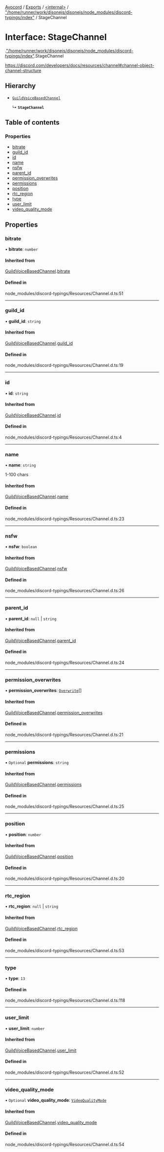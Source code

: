[Avocord](../README.md) / [Exports](../modules.md) / [<internal\>](../modules/internal_.md) / ["/home/runner/work/disonejs/disonejs/node\_modules/discord-typings/index"](../modules/internal_.__home_runner_work_disonejs_disonejs_node_modules_discord_typings_index_.md) / StageChannel

# Interface: StageChannel

[<internal>](../modules/internal_.md).["/home/runner/work/disonejs/disonejs/node_modules/discord-typings/index"](../modules/internal_.__home_runner_work_disonejs_disonejs_node_modules_discord_typings_index_.md).StageChannel

https://discord.com/developers/docs/resources/channel#channel-object-channel-structure

## Hierarchy

- [`GuildVoiceBasedChannel`](internal_.__home_runner_work_disonejs_disonejs_node_modules_discord_typings_Resources_Channel_.GuildVoiceBasedChannel.md)

  ↳ **`StageChannel`**

## Table of contents

### Properties

- [bitrate](internal_.__home_runner_work_disonejs_disonejs_node_modules_discord_typings_index_.StageChannel.md#bitrate)
- [guild\_id](internal_.__home_runner_work_disonejs_disonejs_node_modules_discord_typings_index_.StageChannel.md#guild_id)
- [id](internal_.__home_runner_work_disonejs_disonejs_node_modules_discord_typings_index_.StageChannel.md#id)
- [name](internal_.__home_runner_work_disonejs_disonejs_node_modules_discord_typings_index_.StageChannel.md#name)
- [nsfw](internal_.__home_runner_work_disonejs_disonejs_node_modules_discord_typings_index_.StageChannel.md#nsfw)
- [parent\_id](internal_.__home_runner_work_disonejs_disonejs_node_modules_discord_typings_index_.StageChannel.md#parent_id)
- [permission\_overwrites](internal_.__home_runner_work_disonejs_disonejs_node_modules_discord_typings_index_.StageChannel.md#permission_overwrites)
- [permissions](internal_.__home_runner_work_disonejs_disonejs_node_modules_discord_typings_index_.StageChannel.md#permissions)
- [position](internal_.__home_runner_work_disonejs_disonejs_node_modules_discord_typings_index_.StageChannel.md#position)
- [rtc\_region](internal_.__home_runner_work_disonejs_disonejs_node_modules_discord_typings_index_.StageChannel.md#rtc_region)
- [type](internal_.__home_runner_work_disonejs_disonejs_node_modules_discord_typings_index_.StageChannel.md#type)
- [user\_limit](internal_.__home_runner_work_disonejs_disonejs_node_modules_discord_typings_index_.StageChannel.md#user_limit)
- [video\_quality\_mode](internal_.__home_runner_work_disonejs_disonejs_node_modules_discord_typings_index_.StageChannel.md#video_quality_mode)

## Properties

### bitrate

• **bitrate**: `number`

#### Inherited from

[GuildVoiceBasedChannel](internal_.__home_runner_work_disonejs_disonejs_node_modules_discord_typings_Resources_Channel_.GuildVoiceBasedChannel.md).[bitrate](internal_.__home_runner_work_disonejs_disonejs_node_modules_discord_typings_Resources_Channel_.GuildVoiceBasedChannel.md#bitrate)

#### Defined in

node_modules/discord-typings/Resources/Channel.d.ts:51

___

### guild\_id

• **guild\_id**: `string`

#### Inherited from

[GuildVoiceBasedChannel](internal_.__home_runner_work_disonejs_disonejs_node_modules_discord_typings_Resources_Channel_.GuildVoiceBasedChannel.md).[guild_id](internal_.__home_runner_work_disonejs_disonejs_node_modules_discord_typings_Resources_Channel_.GuildVoiceBasedChannel.md#guild_id)

#### Defined in

node_modules/discord-typings/Resources/Channel.d.ts:19

___

### id

• **id**: `string`

#### Inherited from

[GuildVoiceBasedChannel](internal_.__home_runner_work_disonejs_disonejs_node_modules_discord_typings_Resources_Channel_.GuildVoiceBasedChannel.md).[id](internal_.__home_runner_work_disonejs_disonejs_node_modules_discord_typings_Resources_Channel_.GuildVoiceBasedChannel.md#id)

#### Defined in

node_modules/discord-typings/Resources/Channel.d.ts:4

___

### name

• **name**: `string`

1-100 chars

#### Inherited from

[GuildVoiceBasedChannel](internal_.__home_runner_work_disonejs_disonejs_node_modules_discord_typings_Resources_Channel_.GuildVoiceBasedChannel.md).[name](internal_.__home_runner_work_disonejs_disonejs_node_modules_discord_typings_Resources_Channel_.GuildVoiceBasedChannel.md#name)

#### Defined in

node_modules/discord-typings/Resources/Channel.d.ts:23

___

### nsfw

• **nsfw**: `boolean`

#### Inherited from

[GuildVoiceBasedChannel](internal_.__home_runner_work_disonejs_disonejs_node_modules_discord_typings_Resources_Channel_.GuildVoiceBasedChannel.md).[nsfw](internal_.__home_runner_work_disonejs_disonejs_node_modules_discord_typings_Resources_Channel_.GuildVoiceBasedChannel.md#nsfw)

#### Defined in

node_modules/discord-typings/Resources/Channel.d.ts:26

___

### parent\_id

• **parent\_id**: ``null`` \| `string`

#### Inherited from

[GuildVoiceBasedChannel](internal_.__home_runner_work_disonejs_disonejs_node_modules_discord_typings_Resources_Channel_.GuildVoiceBasedChannel.md).[parent_id](internal_.__home_runner_work_disonejs_disonejs_node_modules_discord_typings_Resources_Channel_.GuildVoiceBasedChannel.md#parent_id)

#### Defined in

node_modules/discord-typings/Resources/Channel.d.ts:24

___

### permission\_overwrites

• **permission\_overwrites**: [`Overwrite`](../modules/internal_.md#overwrite)[]

#### Inherited from

[GuildVoiceBasedChannel](internal_.__home_runner_work_disonejs_disonejs_node_modules_discord_typings_Resources_Channel_.GuildVoiceBasedChannel.md).[permission_overwrites](internal_.__home_runner_work_disonejs_disonejs_node_modules_discord_typings_Resources_Channel_.GuildVoiceBasedChannel.md#permission_overwrites)

#### Defined in

node_modules/discord-typings/Resources/Channel.d.ts:21

___

### permissions

• `Optional` **permissions**: `string`

#### Inherited from

[GuildVoiceBasedChannel](internal_.__home_runner_work_disonejs_disonejs_node_modules_discord_typings_Resources_Channel_.GuildVoiceBasedChannel.md).[permissions](internal_.__home_runner_work_disonejs_disonejs_node_modules_discord_typings_Resources_Channel_.GuildVoiceBasedChannel.md#permissions)

#### Defined in

node_modules/discord-typings/Resources/Channel.d.ts:25

___

### position

• **position**: `number`

#### Inherited from

[GuildVoiceBasedChannel](internal_.__home_runner_work_disonejs_disonejs_node_modules_discord_typings_Resources_Channel_.GuildVoiceBasedChannel.md).[position](internal_.__home_runner_work_disonejs_disonejs_node_modules_discord_typings_Resources_Channel_.GuildVoiceBasedChannel.md#position)

#### Defined in

node_modules/discord-typings/Resources/Channel.d.ts:20

___

### rtc\_region

• **rtc\_region**: ``null`` \| `string`

#### Inherited from

[GuildVoiceBasedChannel](internal_.__home_runner_work_disonejs_disonejs_node_modules_discord_typings_Resources_Channel_.GuildVoiceBasedChannel.md).[rtc_region](internal_.__home_runner_work_disonejs_disonejs_node_modules_discord_typings_Resources_Channel_.GuildVoiceBasedChannel.md#rtc_region)

#### Defined in

node_modules/discord-typings/Resources/Channel.d.ts:53

___

### type

• **type**: ``13``

#### Defined in

node_modules/discord-typings/Resources/Channel.d.ts:118

___

### user\_limit

• **user\_limit**: `number`

#### Inherited from

[GuildVoiceBasedChannel](internal_.__home_runner_work_disonejs_disonejs_node_modules_discord_typings_Resources_Channel_.GuildVoiceBasedChannel.md).[user_limit](internal_.__home_runner_work_disonejs_disonejs_node_modules_discord_typings_Resources_Channel_.GuildVoiceBasedChannel.md#user_limit)

#### Defined in

node_modules/discord-typings/Resources/Channel.d.ts:52

___

### video\_quality\_mode

• `Optional` **video\_quality\_mode**: [`VideoQualityMode`](../modules/internal_.__home_runner_work_disonejs_disonejs_node_modules_discord_typings_Resources_Channel_.md#videoqualitymode)

#### Inherited from

[GuildVoiceBasedChannel](internal_.__home_runner_work_disonejs_disonejs_node_modules_discord_typings_Resources_Channel_.GuildVoiceBasedChannel.md).[video_quality_mode](internal_.__home_runner_work_disonejs_disonejs_node_modules_discord_typings_Resources_Channel_.GuildVoiceBasedChannel.md#video_quality_mode)

#### Defined in

node_modules/discord-typings/Resources/Channel.d.ts:54
